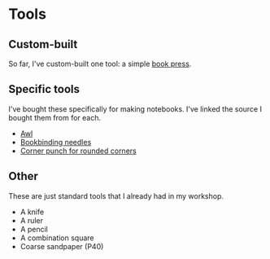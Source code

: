 # Tools

## Custom-built

So far, I've custom-built one tool: a simple [book press](tools/book-press.md).


## Specific tools

I've bought these specifically for making notebooks. I've linked the source I bought them from for each.

- [Awl](https://www.modulor.de/en/awl-l-125-mm-incl-point.html)
- [Bookbinding needles](https://www.modulor.de/en/bookbinding-needle-l-62-mm-o-1-2-mm.html)
- [Corner punch for rounded corners](https://www.modulor.de/en/corner-punch-for-roundeed-corners-radius-ca-10-mm.html)


## Other

These are just standard tools that I already had in my workshop.

- A knife
- A ruler
- A pencil
- A combination square
- Coarse sandpaper (P40)
